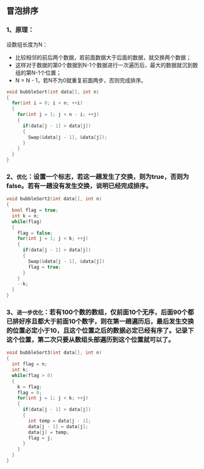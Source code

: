 ## 冒泡排序

### 1、原理：
设数组长度为N：
* 比较相邻的前后两个数据，若前面数据大于后面的数据，就交换两个数据；
* 这样对于数据的第0个数据到N-1个数据进行一次遍历后，最大的数据就沉到数组的第N-1个位置；
* N = N - 1，若N不为0就重复前面两步，否则完成排序。

```cpp
void bubbleSort(int data[], int n)
{
  for(int i = 0; i < n; ++i)
  {
    for(int j = 1; j < n - i; ++j)
    {
      if(data[j - 1] > data[j])
      {
        Swap(&data[j - 1], &data[j]);
      }
    }
  }
}
```

### 2、``优化``：设置一个标志，若这一趟发生了交换，则为true，否则为false。若有一趟没有发生交换，说明已经完成排序。

```cpp
void bubbleSort2(int data[], int n)
{
  bool flag = true;
  int k = n;
  while(flag)
  {
    flag = false;
    for(int j = 1; j < k; ++j)
    {
      if(data[j - 1] > data[j])
      {
        Swap(&data[j - 1], &data[j])
        flag = true;
      }
    }
    --k;
  }
}
```
### 3、``进一步优化``：若有100个数的数组，仅前面10个无序，后面90个都已排好序且都大于前面10个数字，则在第一趟遍历后，最后发生交换的位置必定小于10，且这个位置之后的数据必定已经有序了。记录下这个位置，第二次只要从数组头部遍历到这个位置就可以了。

```cpp
void bubbleSort3(int data[], int n)
{
  int flag = n;
  int k;
  while(flag > 0)
  {
    k = flag;
    flag = 0;
    for(int j = 1; j < k; ++j)
    {
      if(data[j - 1] > data[j])
      {
        int temp = data[j - 1];
        data[j - 1] = data[j];
        data[j] = temp;
        flag = j;
      }
    }
  }
}
```
